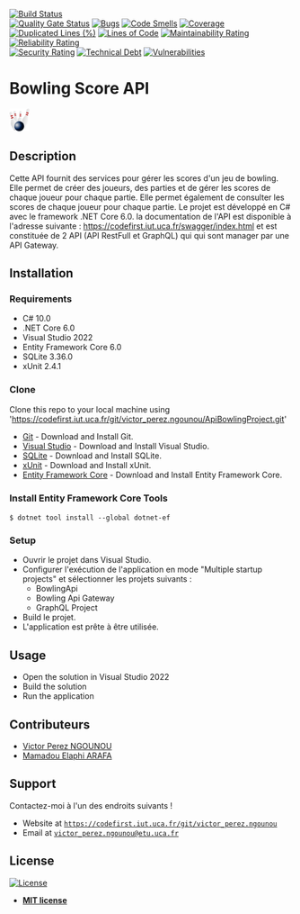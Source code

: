 [![Build Status](https://codefirst.iut.uca.fr/api/badges/victor_perez.ngounou/BowlingScoreApp/status.svg)](https://codefirst.iut.uca.fr/victor_perez.ngounou/BowlingScoreApp)  
[![Quality Gate Status](https://codefirst.iut.uca.fr/sonar/api/project_badges/measure?project=BowlingScoreApp&metric=alert_status&token=d89d41f6a247037395d41fe6f40f53a402943bd9)](https://codefirst.iut.uca.fr/sonar/dashboard?id=BowlingScoreApp)
[![Bugs](https://codefirst.iut.uca.fr/sonar/api/project_badges/measure?project=BowlingScoreApp&metric=bugs&token=d89d41f6a247037395d41fe6f40f53a402943bd9)](https://codefirst.iut.uca.fr/sonar/dashboard?id=BowlingScoreApp)
[![Code Smells](https://codefirst.iut.uca.fr/sonar/api/project_badges/measure?project=BowlingScoreApp&metric=code_smells&token=d89d41f6a247037395d41fe6f40f53a402943bd9)](https://codefirst.iut.uca.fr/sonar/dashboard?id=BowlingScoreApp)
[![Coverage](https://codefirst.iut.uca.fr/sonar/api/project_badges/measure?project=BowlingScoreApp&metric=coverage&token=d89d41f6a247037395d41fe6f40f53a402943bd9)](https://codefirst.iut.uca.fr/sonar/dashboard?id=BowlingScoreApp)  
[![Duplicated Lines (%)](https://codefirst.iut.uca.fr/sonar/api/project_badges/measure?project=BowlingScoreApp&metric=duplicated_lines_density&token=d89d41f6a247037395d41fe6f40f53a402943bd9)](https://codefirst.iut.uca.fr/sonar/dashboard?id=BowlingScoreApp)
[![Lines of Code](https://codefirst.iut.uca.fr/sonar/api/project_badges/measure?project=BowlingScoreApp&metric=ncloc&token=d89d41f6a247037395d41fe6f40f53a402943bd9)](https://codefirst.iut.uca.fr/sonar/dashboard?id=BowlingScoreApp)
[![Maintainability Rating](https://codefirst.iut.uca.fr/sonar/api/project_badges/measure?project=BowlingScoreApp&metric=sqale_rating&token=d89d41f6a247037395d41fe6f40f53a402943bd9)](https://codefirst.iut.uca.fr/sonar/dashboard?id=BowlingScoreApp)
[![Reliability Rating](https://codefirst.iut.uca.fr/sonar/api/project_badges/measure?project=BowlingScoreApp&metric=reliability_rating&token=d89d41f6a247037395d41fe6f40f53a402943bd9)](https://codefirst.iut.uca.fr/sonar/dashboard?id=BowlingScoreApp)  
[![Security Rating](https://codefirst.iut.uca.fr/sonar/api/project_badges/measure?project=BowlingScoreApp&metric=security_rating&token=d89d41f6a247037395d41fe6f40f53a402943bd9)](https://codefirst.iut.uca.fr/sonar/dashboard?id=BowlingScoreApp)
[![Technical Debt](https://codefirst.iut.uca.fr/sonar/api/project_badges/measure?project=BowlingScoreApp&metric=sqale_index&token=d89d41f6a247037395d41fe6f40f53a402943bd9)](https://codefirst.iut.uca.fr/sonar/dashboard?id=BowlingScoreApp)
[![Vulnerabilities](https://codefirst.iut.uca.fr/sonar/api/project_badges/measure?project=BowlingScoreApp&metric=vulnerabilities&token=d89d41f6a247037395d41fe6f40f53a402943bd9)](https://codefirst.iut.uca.fr/sonar/dashboard?id=BowlingScoreApp)  
 
 
# Bowling Score API


<img src="Documentation/doc_images/bowling-157933.png" height=40/>   

## Description

Cette API fournit des services pour gérer les scores d'un jeu de bowling.
Elle permet de créer des joueurs, des parties et de gérer les scores de chaque joueur pour chaque partie.
Elle permet également de consulter les scores de chaque joueur pour chaque partie.
Le projet est développé en C# avec le framework .NET Core 6.0.
la documentation de l'API est disponible à l'adresse suivante : https://codefirst.iut.uca.fr/swagger/index.html
et est constituée de 2 API (API RestFull et GraphQL) qui qui sont manager par une API Gateway.


## Installation

### Requirements

* C# 10.0
* .NET Core 6.0
* Visual Studio 2022
* Entity Framework Core 6.0
* SQLite 3.36.0
* xUnit 2.4.1

### Clone

Clone this repo to your local machine using 'https://codefirst.iut.uca.fr/git/victor_perez.ngounou/ApiBowlingProject.git'

* [Git](https://git-scm.com) - Download and Install Git.
* [Visual Studio](https://visualstudio.microsoft.com/fr/) - Download and Install Visual Studio.
* [SQLite](https://www.sqlite.org/index.html) - Download and Install SQLite.
* [xUnit](https://xunit.net/) - Download and Install xUnit.
* [Entity Framework Core](https://docs.microsoft.com/fr-fr/ef/core/) - Download and Install Entity Framework Core.

### Install Entity Framework Core Tools

```shell
$ dotnet tool install --global dotnet-ef
```

### Setup

* Ouvrir le projet dans Visual Studio.
* Configurer l'exécution de l'application en mode "Multiple startup projects" et sélectionner les projets suivants :
    * BowlingApi
    * Bowling Api Gateway
    * GraphQL Project
* Build le projet.
* L'application est prête à être utilisée.

## Usage

* Open the solution in Visual Studio 2022
* Build the solution
* Run the application

## Contributeurs

* [Victor Perez NGOUNOU](https://codefirst.iut.uca.fr/git/victor_perez.ngounou)
* [Mamadou Elaphi ARAFA](https://codefirst.iut.uca.fr/git/mamadou_elaphi.arafa)


## Support

Contactez-moi à l'un des endroits suivants !

* Website at <a href="https://codefirst.iut.uca.fr/git/victor_perez.ngounou" target="_blank">`https://codefirst.iut.uca.fr/git/victor_perez.ngounou`</a>
* Email at <a href="mailto:victor_perez.ngounou@etu.uca.fr" target="_blank">`victor_perez.ngounou@etu.uca.fr`</a>

## License

[![License](https://codefirst.iut.uca.fr/sonar/api/project_badges/measure?project=BowlingScoreApp&metric=license&token=d89d41f6a247037395d41fe6f40f53a402943bd9)](https://codefirst.iut.uca.fr/sonar/dashboard?id=BowlingScoreApp)

- **[MIT license](http://opensource.org/licenses/mit-license.php)**